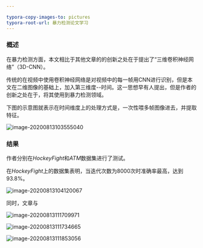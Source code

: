 ```yaml
---

typora-copy-images-to: pictures
typora-root-url: 暴力检测论文学习
---
```




### 概述

在暴力检测方面，本文相比于其他文章的的创新之处在于提出了“三维卷积神经网络”（3D-CNN）。

传统的在视频中使用卷积神经网络是对视频中的每一帧用CNN进行识别，但是本文在二维图像的基础上，加入第三维度--时间。这一思想早有人提出，但是作者的创新之处在于，将其使用到暴力检测领域。

下图的示意图就表示在时间维度上的处理方式是，一次性喂多帧图像进去，并提取特征。

![image-20200813103555040](pictures\image-20200813103555040.png)

### 结果

作者分别在$HockeyFight$和$ATM$数据集进行了测试。

在$HockeyFight$上的数据集表明，当迭代次数为8000次时准确率最高，达到93.8%。

![image-20200813104120067](pictures\image-20200813104120067.png)

同时，文章与

![image-20200813111709971](/../../../../AppData/Roaming/Typora/typora-user-images/image-20200813111709971.png)

![image-20200813111734665](/image-20200813111734665.png)

![image-20200813111853056](/pictures/image-20200813111853056.png)